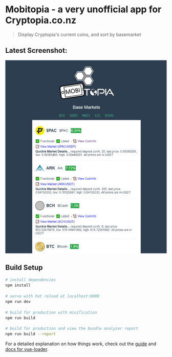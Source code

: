 # Mobitopia - a very unofficial app for Cryptopia.co.nz

> Display Cryptopia's current coins, and sort by basemarket

## Latest Screenshot:

![v3](https://raw.githubusercontent.com/jamesscaur/mobitopia/master/v3.PNG)

## Build Setup

``` bash
# install dependencies
npm install

# serve with hot reload at localhost:8080
npm run dev

# build for production with minification
npm run build

# build for production and view the bundle analyzer report
npm run build --report
```

For a detailed explanation on how things work, check out the [guide](http://vuejs-templates.github.io/webpack/) and [docs for vue-loader](http://vuejs.github.io/vue-loader).
